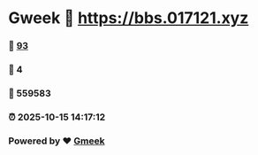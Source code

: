 # Gweek :link: https://bbs.017121.xyz 
### :page_facing_up: [93](https://bbs.017121.xyz/tag.html) 
### :speech_balloon: 4 
### :hibiscus: 559583 
### :alarm_clock: 2025-10-15 14:17:12 
### Powered by :heart: [Gmeek](https://github.com/Meekdai/Gmeek)
